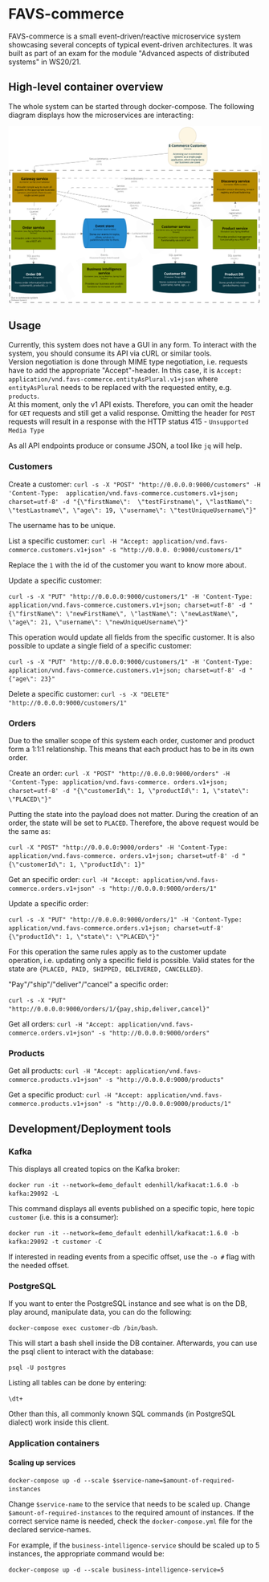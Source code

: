 # FAVS-commerce

FAVS-commerce is a small event-driven/reactive microservice system showcasing several concepts of typical event-driven architectures.
It was built as part of an exam for the module "Advanced aspects of distributed systems" in WS20/21.

## High-level container overview

The whole system can be started through docker-compose.
The following diagram displays how the microservices are interacting:

![High-level container overview](./documentation/diagrams/container-overview.png)

## Usage

Currently, this system does not have a GUI in any form.
To interact with the system, you should consume its API via cURL or similar tools.  
Version negotiation is done through MIME type 
negotiation, i.e. requests have to add the appropriate "Accept"-header.
In this case, it is `Accept: application/vnd.favs-commerce.entityAsPlural.v1+json` where 
`entityAsPlural` needs to be replaced with the requested entity, e.g. `products`.  
At this moment, only the v1 API exists. Therefore, you can omit the header for `GET` requests and 
still get a valid response.
Omitting the header for `POST` requests will result in a response with the HTTP status 415 - 
`Unsupported Media Type`

As all API endpoints produce or consume JSON, a tool like `jq` will help.

### Customers

Create a customer:
`curl -s -X "POST" "http://0.0.0.0:9000/customers" -H 'Content-Type: 
application/vnd.favs-commerce.customers.v1+json; charset=utf-8' -d "{\"firstName\": 
\"testFirstname\", \"lastName\": \"testLastname\", \"age\": 19, \"username\": \"testUniqueUsername\"}"`

The username has to be unique.

List a specific customer:
`curl -H "Accept: application/vnd.favs-commerce.customers.v1+json" -s "http://0.0.0.
0:9000/customers/1"`

Replace the `1` with the id of the customer you want to know more about.

Update a specific customer: 

`curl -s -X "PUT" "http://0.0.0.0:9000/customers/1" -H 'Content-Type:
application/vnd.favs-commerce.customers.v1+json; charset=utf-8' -d "{\"firstName\":
\"newFirstName\", \"lastName\": \"newLastName\", \"age\": 21, \"username\": \"newUniqueUsername\"}"`

This operation would update all fields from the specific customer.
It is also possible to update a single field of a specific customer:

`curl -s -X "PUT" "http://0.0.0.0:9000/customers/1" -H 'Content-Type:
application/vnd.favs-commerce.customers.v1+json; charset=utf-8' -d "{"age\": 23}"`

Delete a specific customer:
`curl -s -X "DELETE" "http://0.0.0.0:9000/customers/1"`

### Orders

Due to the smaller scope of this system each order, customer and product form a 1:1:1 relationship.
This means that each product has to be in its own order.

Create an order:
`curl -X "POST" "http://0.0.0.0:9000/orders" -H 'Content-Type: application/vnd.favs-commerce.
orders.v1+json; charset=utf-8' -d "{\"customerId\": 1, \"productId\": 1, \"state\": \"PLACED\"}"`

Putting the state into the payload does not matter. During the creation of an order, the state will be set to `PLACED`.
Therefore, the above request would be the same as:

`curl -X "POST" "http://0.0.0.0:9000/orders" -H 'Content-Type: application/vnd.favs-commerce.
orders.v1+json; charset=utf-8' -d "{\"customerId\": 1, \"productId\": 1}"`

Get an specific order:
`curl -H "Accept: application/vnd.favs-commerce.orders.v1+json" -s "http://0.0.0.0:9000/orders/1"`

Update a specific order:

`curl -s -X "PUT" "http://0.0.0.0:9000/orders/1" -H 'Content-Type:
application/vnd.favs-commerce.orders.v1+json; charset=utf-8' {\"productId\": 1, \"state\": \"PLACED\"}"`

For this operation the same rules apply as to the customer update operation, i.e. updating only a specific field is possible.
Valid states for the state are `{PLACED, PAID, SHIPPED, DELIVERED, CANCELLED}`.

"Pay"/"ship"/"deliver"/"cancel" a specific order:

`curl -s -X "PUT" "http://0.0.0.0:9000/orders/1/{pay,ship,deliver,cancel}"`

Get all orders:
`curl -H "Accept: application/vnd.favs-commerce.orders.v1+json" -s "http://0.0.0.0:9000/orders"`

### Products

Get all products:
`curl -H "Accept: application/vnd.favs-commerce.products.v1+json" -s "http://0.0.0.0:9000/products"`

Get a specific product:
`curl -H "Accept: application/vnd.favs-commerce.products.v1+json" -s "http://0.0.0.0:9000/products/1"`

## Development/Deployment tools

### Kafka

This displays all created topics on the Kafka broker:

`docker run -it --network=demo_default edenhill/kafkacat:1.6.0 -b kafka:29092 -L`

This command displays all events published on a specific topic, here topic `customer` (i.e. this is a consumer):

`docker run -it --network=demo_default edenhill/kafkacat:1.6.0 -b kafka:29092 -t customer -C`

If interested in reading events from a specific offset, use the `-o #` flag with the needed offset.

### PostgreSQL

If you want to enter the PostgreSQL instance and see what is on the DB, play around, manipulate data, you can do the following:

`docker-compose exec customer-db /bin/bash`.

This will start a bash shell inside the DB container.
Afterwards, you can use the psql client to interact with the database:

`psql -U postgres`

Listing all tables can be done by entering:

`\dt+`

Other than this, all commonly known SQL commands (in PostgreSQL dialect) work inside this client.

### Application containers

#### Scaling up services

`docker-compose up -d --scale $service-name=$amount-of-required-instances`

Change `$service-name` to the service that needs to be scaled up.
Change `$amount-of-required-instances` to the required amount of instances.
If the correct service name is needed, check the `docker-compose.yml` file for the declared service-names.

For example, if the `business-intelligence-service` should be scaled up to 5 instances, the appropriate command would be:

`docker-compose up -d --scale business-intelligence-service=5`

